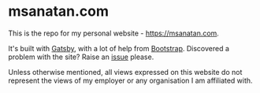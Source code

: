 # msanatan.com

This is the repo for my personal website \- <https://msanatan.com>.

It's built with [Gatsby](https://www.gatsbyjs.com), with a lot of help from [Bootstrap](https://getbootstrap.com). Discovered a problem with the site? Raise an [issue](https://github.com/msanatan/msanatan.github.io/issues) please.

Unless otherwise mentioned, all views expressed on this website do not represent the views of my employer or any organisation I am affiliated with.
